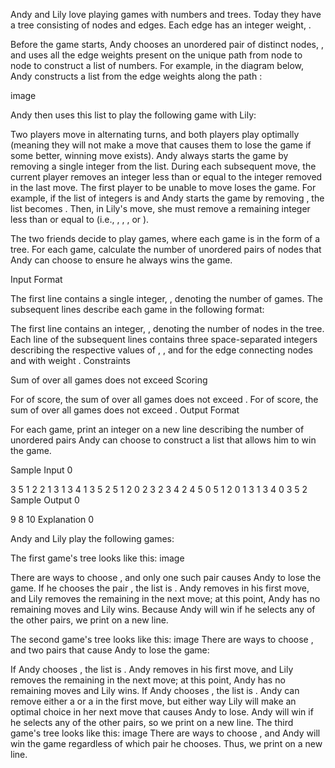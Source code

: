 Andy and Lily love playing games with numbers and trees. Today they have a tree consisting of  nodes and  edges. Each edge  has an integer weight, .

Before the game starts, Andy chooses an unordered pair of distinct nodes, , and uses all the edge weights present on the unique path from node  to node  to construct a list of numbers. For example, in the diagram below, Andy constructs a list from the edge weights along the path :

image

Andy then uses this list to play the following game with Lily:

Two players move in alternating turns, and both players play optimally (meaning they will not make a move that causes them to lose the game if some better, winning move exists).
Andy always starts the game by removing a single integer from the list.
During each subsequent move, the current player removes an integer less than or equal to the integer removed in the last move.
The first player to be unable to move loses the game.
For example, if the list of integers is  and Andy starts the game by removing , the list becomes . Then, in Lily's move, she must remove a remaining integer less than or equal to  (i.e., , , , or ).

The two friends decide to play  games, where each game is in the form of a tree. For each game, calculate the number of unordered pairs of nodes that Andy can choose to ensure he always wins the game.

Input Format

The first line contains a single integer, , denoting the number of games. The subsequent lines describe each game in the following format:

The first line contains an integer, , denoting the number of nodes in the tree.
Each line  of the  subsequent lines contains three space-separated integers describing the respective values of , , and  for the  edge connecting nodes  and  with weight .
Constraints

Sum of  over all games does not exceed 
Scoring

For  of score, the sum of  over all games does not exceed .
For  of score, the sum of  over all games does not exceed .
Output Format

For each game, print an integer on a new line describing the number of unordered pairs Andy can choose to construct a list that allows him to win the game.

Sample Input 0

3
5
1 2 2
1 3 1
3 4 1
3 5 2
5
1 2 0
2 3 2
3 4 2
4 5 0
5
1 2 0
1 3 1
3 4 0
3 5 2
Sample Output 0

9
8
10
Explanation 0

Andy and Lily play the following  games:

The first game's tree looks like this:
image

There are  ways to choose , and only one such pair causes Andy to lose the game. If he chooses the pair , the list is . Andy removes  in his first move, and Lily removes the remaining  in the next move; at this point, Andy has no remaining moves and Lily wins. Because Andy will win if he selects any of the other  pairs, we print  on a new line.

The second game's tree looks like this:
image
There are  ways to choose , and two pairs that cause Andy to lose the game:

If Andy chooses , the list is . Andy removes  in his first move, and Lily removes the remaining  in the next move; at this point, Andy has no remaining moves and Lily wins.
If Andy chooses , the list is . Andy can remove either a  or a  in the first move, but either way Lily will make an optimal choice in her next move that causes Andy to lose. Andy will win if he selects any of the other  pairs, so we print  on a new line.
The third game's tree looks like this:
image
There are  ways to choose , and Andy will win the game regardless of which pair he chooses. Thus, we print  on a new line.
